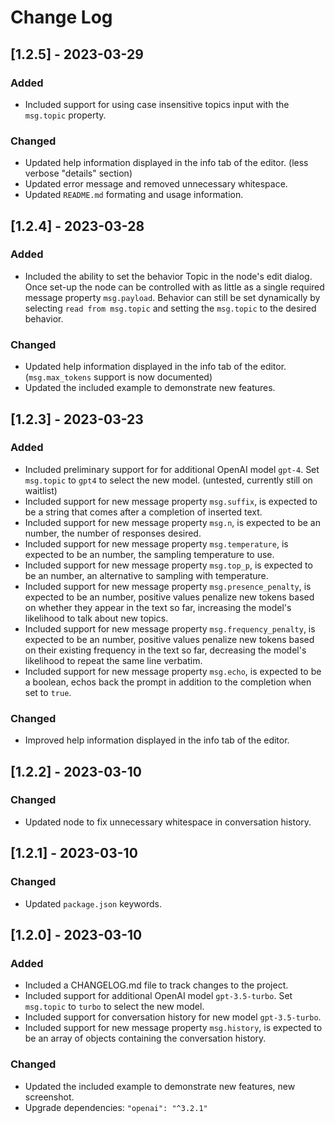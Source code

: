 
# Change Log

## [1.2.5] - 2023-03-29

### Added

- Included support for using case insensitive topics input with the `msg.topic` property.

### Changed

- Updated help information displayed in the info tab of the editor. (less verbose "details" section)
- Updated error message and removed unnecessary whitespace.
- Updated `README.md` formating and usage information.

## [1.2.4] - 2023-03-28

### Added

- Included the ability to set the behavior Topic in the node's edit dialog. Once set-up the node can be controlled with as little as a single required message property `msg.payload`. Behavior can still be set dynamically by selecting `read from msg.topic` and setting the `msg.topic` to the desired behavior.

### Changed

- Updated help information displayed in the info tab of the editor. (`msg.max_tokens` support is now documented)
- Updated the included example to demonstrate new features.

## [1.2.3] - 2023-03-23

### Added

- Included preliminary support for for additional OpenAI model `gpt-4`. Set `msg.topic` to `gpt4` to select the new model. (untested, currently still on waitlist)
- Included support for new message property `msg.suffix`, is expected to be a string that comes after a completion of inserted text.
- Included support for new message property `msg.n`, is expected to be an number, the number of responses desired.
- Included support for new message property `msg.temperature`, is expected to be an number, the sampling temperature to use.
- Included support for new message property `msg.top_p`, is expected to be an number, an alternative to sampling with temperature.
- Included support for new message property `msg.presence_penalty`, is expected to be an number, positive values penalize new tokens based on whether they appear in the text so far, increasing the model's likelihood to talk about new topics.
- Included support for new message property `msg.frequency_penalty`, is expected to be an number, positive values penalize new tokens based on their existing frequency in the text so far, decreasing the model's likelihood to repeat the same line verbatim.
- Included support for new message property `msg.echo`, is expected to be a boolean, echos back the prompt in addition to the completion when set to `true`.

### Changed

- Improved help information displayed in the info tab of the editor.

## [1.2.2] - 2023-03-10

### Changed

- Updated node to fix unnecessary whitespace in conversation history.

## [1.2.1] - 2023-03-10

### Changed

- Updated `package.json` keywords.

## [1.2.0] - 2023-03-10
 
### Added

- Included a CHANGELOG.md file to track changes to the project.
- Included support for additional OpenAI model `gpt-3.5-turbo`. Set `msg.topic` to `turbo` to select the new model.
- Included support for conversation history for new model `gpt-3.5-turbo`. 
- Included support for new message property `msg.history`, is expected to be an array of objects containing the conversation history.

### Changed

- Updated the included example to demonstrate new features, new screenshot.
- Upgrade dependencies: `"openai": "^3.2.1"`
